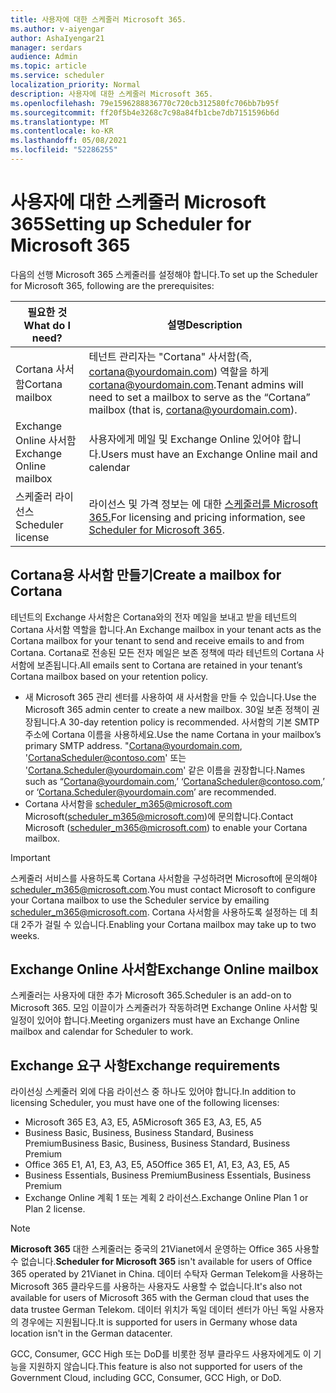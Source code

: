 ```yaml
---
title: 사용자에 대한 스케줄러 Microsoft 365.
ms.author: v-aiyengar
author: AshaIyengar21
manager: serdars
audience: Admin
ms.topic: article
ms.service: scheduler
localization_priority: Normal
description: 사용자에 대한 스케줄러 Microsoft 365.
ms.openlocfilehash: 79e1596288836770c720cb312580fc706bb7b95f
ms.sourcegitcommit: ff20f5b4e3268c7c98a84fb1cbe7db7151596b6d
ms.translationtype: MT
ms.contentlocale: ko-KR
ms.lasthandoff: 05/08/2021
ms.locfileid: "52286255"
---
```

# <a name="setting-up-scheduler-for-microsoft-365"></a><span data-ttu-id="228ea-103">사용자에 대한 스케줄러 Microsoft 365</span><span class="sxs-lookup"><span data-stu-id="228ea-103">Setting up Scheduler for Microsoft 365</span></span>

<span data-ttu-id="228ea-104">다음의 선행 Microsoft 365 스케줄러를 설정해야 합니다.</span><span class="sxs-lookup"><span data-stu-id="228ea-104">To set up the Scheduler for Microsoft 365, following are the prerequisites:</span></span>

|<span data-ttu-id="228ea-105">**필요한 것**</span><span class="sxs-lookup"><span data-stu-id="228ea-105">**What do I need?**</span></span> |<span data-ttu-id="228ea-106">**설명**</span><span class="sxs-lookup"><span data-stu-id="228ea-106">**Description**</span></span> |
|-------------------|-------------|
|<span data-ttu-id="228ea-107">Cortana 사서함</span><span class="sxs-lookup"><span data-stu-id="228ea-107">Cortana mailbox</span></span> |<span data-ttu-id="228ea-108">테넌트 관리자는 "Cortana" 사서함(즉, cortana@yourdomain.com) 역할을 하게 cortana@yourdomain.com.</span><span class="sxs-lookup"><span data-stu-id="228ea-108">Tenant admins will need to set a mailbox to serve as the “Cortana” mailbox (that is, cortana@yourdomain.com).</span></span>         |
|<span data-ttu-id="228ea-109">Exchange Online 사서함</span><span class="sxs-lookup"><span data-stu-id="228ea-109">Exchange Online mailbox</span></span> |<span data-ttu-id="228ea-110">사용자에게 메일 및 Exchange Online 있어야 합니다.</span><span class="sxs-lookup"><span data-stu-id="228ea-110">Users must have an Exchange Online mail and calendar</span></span>         |
|<span data-ttu-id="228ea-111">스케줄러 라이선스</span><span class="sxs-lookup"><span data-stu-id="228ea-111">Scheduler license</span></span> |<span data-ttu-id="228ea-112">라이선스 및 가격 정보는 에 대한 [스케줄러를 Microsoft 365.](https://www.microsoft.com/microsoft-365/meeting-scheduler-pricing)</span><span class="sxs-lookup"><span data-stu-id="228ea-112">For licensing and pricing information, see [Scheduler for Microsoft 365](https://www.microsoft.com/microsoft-365/meeting-scheduler-pricing).</span></span>        |

## <a name="create-a-mailbox-for-cortana"></a><span data-ttu-id="228ea-113">Cortana용 사서함 만들기</span><span class="sxs-lookup"><span data-stu-id="228ea-113">Create a mailbox for Cortana</span></span>
<span data-ttu-id="228ea-114">테넌트의 Exchange 사서함은 Cortana와의 전자 메일을 보내고 받을 테넌트의 Cortana 사서함 역할을 합니다.</span><span class="sxs-lookup"><span data-stu-id="228ea-114">An Exchange mailbox in your tenant acts as the Cortana mailbox for your tenant to send and receive emails to and from Cortana.</span></span> <span data-ttu-id="228ea-115">Cortana로 전송된 모든 전자 메일은 보존 정책에 따라 테넌트의 Cortana 사서함에 보존됩니다.</span><span class="sxs-lookup"><span data-stu-id="228ea-115">All emails sent to Cortana are retained in your tenant’s Cortana mailbox based on your retention policy.</span></span>

- <span data-ttu-id="228ea-116">새 Microsoft 365 관리 센터를 사용하여 새 사서함을 만들 수 있습니다.</span><span class="sxs-lookup"><span data-stu-id="228ea-116">Use the Microsoft 365 admin center to create a new mailbox.</span></span> <span data-ttu-id="228ea-117">30일 보존 정책이 권장됩니다.</span><span class="sxs-lookup"><span data-stu-id="228ea-117">A 30-day retention policy is recommended.</span></span> <span data-ttu-id="228ea-118">사서함의 기본 SMTP 주소에 Cortana 이름을 사용하세요.</span><span class="sxs-lookup"><span data-stu-id="228ea-118">Use the name Cortana in your mailbox’s primary SMTP address.</span></span> <span data-ttu-id="228ea-119">"Cortana@yourdomain.com, 'CortanaScheduler@contoso.com' 또는 'Cortana.Scheduler@yourdomain.com' 같은 이름을 권장합니다.</span><span class="sxs-lookup"><span data-stu-id="228ea-119">Names such as “Cortana@yourdomain.com,’ ‘CortanaScheduler@contoso.com,’ or ‘Cortana.Scheduler@yourdomain.com’ are recommended.</span></span>
- <span data-ttu-id="228ea-120">Cortana 사서함을 scheduler_m365@microsoft.com Microsoft(scheduler_m365@microsoft.com)에 문의합니다.</span><span class="sxs-lookup"><span data-stu-id="228ea-120">Contact Microsoft (scheduler_m365@microsoft.com) to enable your Cortana mailbox.</span></span> 

> [!IMPORTANT]
> <span data-ttu-id="228ea-121">스케줄러 서비스를 사용하도록 Cortana 사서함을 구성하려면 Microsoft에 문의해야 scheduler_m365@microsoft.com.</span><span class="sxs-lookup"><span data-stu-id="228ea-121">You must contact Microsoft to configure your Cortana mailbox to use the Scheduler service by emailing scheduler_m365@microsoft.com.</span></span> <span data-ttu-id="228ea-122">Cortana 사서함을 사용하도록 설정하는 데 최대 2주가 걸릴 수 있습니다.</span><span class="sxs-lookup"><span data-stu-id="228ea-122">Enabling your Cortana mailbox may take up to two weeks.</span></span>

## <a name="exchange-online-mailbox"></a><span data-ttu-id="228ea-123">Exchange Online 사서함</span><span class="sxs-lookup"><span data-stu-id="228ea-123">Exchange Online mailbox</span></span>
<span data-ttu-id="228ea-124">스케줄러는 사용자에 대한 추가 Microsoft 365.</span><span class="sxs-lookup"><span data-stu-id="228ea-124">Scheduler is an add-on to Microsoft 365.</span></span> <span data-ttu-id="228ea-125">모임 이끌이가 스케줄러가 작동하려면 Exchange Online 사서함 및 일정이 있어야 합니다.</span><span class="sxs-lookup"><span data-stu-id="228ea-125">Meeting organizers must have an Exchange Online mailbox and calendar for Scheduler to work.</span></span>

## <a name="exchange-requirements"></a><span data-ttu-id="228ea-126">Exchange 요구 사항</span><span class="sxs-lookup"><span data-stu-id="228ea-126">Exchange requirements</span></span>

<span data-ttu-id="228ea-127">라이선싱 스케줄러 외에 다음 라이선스 중 하나도 있어야 합니다.</span><span class="sxs-lookup"><span data-stu-id="228ea-127">In addition to licensing Scheduler, you must have one of the following licenses:</span></span>

- <span data-ttu-id="228ea-128">Microsoft 365 E3, A3, E5, A5</span><span class="sxs-lookup"><span data-stu-id="228ea-128">Microsoft 365 E3, A3, E5, A5</span></span>
- <span data-ttu-id="228ea-129">Business Basic, Business, Business Standard, Business Premium</span><span class="sxs-lookup"><span data-stu-id="228ea-129">Business Basic, Business, Business Standard, Business Premium</span></span>
- <span data-ttu-id="228ea-130">Office 365 E1, A1, E3, A3, E5, A5</span><span class="sxs-lookup"><span data-stu-id="228ea-130">Office 365 E1, A1, E3, A3, E5, A5</span></span>
- <span data-ttu-id="228ea-131">Business Essentials, Business Premium</span><span class="sxs-lookup"><span data-stu-id="228ea-131">Business Essentials, Business Premium</span></span>
- <span data-ttu-id="228ea-132">Exchange Online 계획 1 또는 계획 2 라이선스.</span><span class="sxs-lookup"><span data-stu-id="228ea-132">Exchange Online Plan 1 or Plan 2 license.</span></span> 

> [!Note]
> <span data-ttu-id="228ea-133">**Microsoft 365** 대한 스케줄러는 중국의 21Vianet에서 운영하는 Office 365 사용할 수 없습니다.</span><span class="sxs-lookup"><span data-stu-id="228ea-133">**Scheduler for Microsoft 365** isn't available for users of Office 365 operated by 21Vianet in China.</span></span> <span data-ttu-id="228ea-134">데이터 수탁자 German Telekom을 사용하는 Microsoft 365 클라우드를 사용하는 사용자도 사용할 수 없습니다.</span><span class="sxs-lookup"><span data-stu-id="228ea-134">It's also not available for users of Microsoft 365 with the German cloud that uses the data trustee German Telekom.</span></span> <span data-ttu-id="228ea-135">데이터 위치가 독일 데이터 센터가 아닌 독일 사용자의 경우에는 지원됩니다.</span><span class="sxs-lookup"><span data-stu-id="228ea-135">It is supported for users in Germany whose data location isn't in the German datacenter.</span></span>
>
><span data-ttu-id="228ea-136">GCC, Consumer, GCC High 또는 DoD를 비롯한 정부 클라우드 사용자에게도 이 기능을 지원하지 않습니다.</span><span class="sxs-lookup"><span data-stu-id="228ea-136">This feature is also not supported for users of the Government Cloud, including GCC, Consumer, GCC High, or DoD.</span></span>
